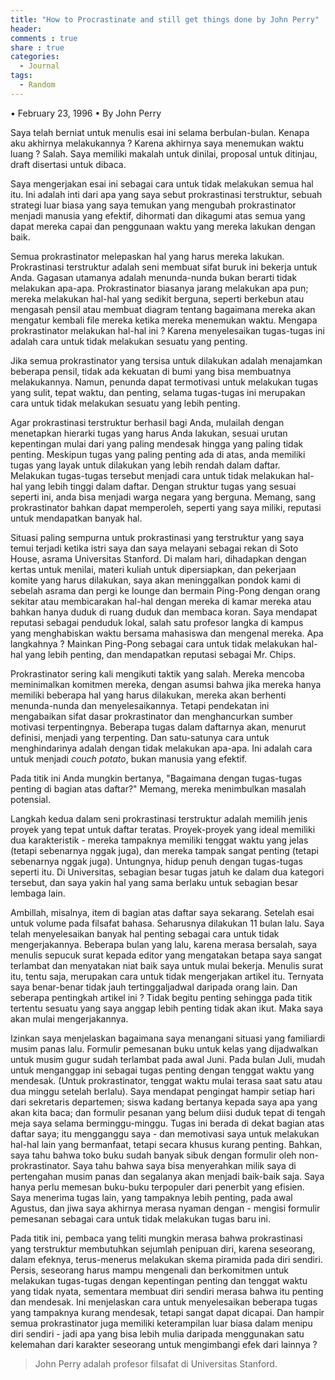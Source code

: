 ```yaml
---
title: "How to Procrastinate and still get things done by John Perry"
header: 
comments : true
share : true
categories:
  - Journal
tags:
  - Random
---
```

• February 23, 1996
• By John Perry

Saya telah berniat untuk menulis esai ini selama berbulan-bulan. Kenapa aku akhirnya melakukannya ? Karena akhirnya saya menemukan waktu luang ? Salah. Saya memiliki makalah untuk dinilai, proposal untuk ditinjau, draft disertasi untuk dibaca.

Saya mengerjakan esai ini sebagai cara untuk tidak melakukan semua hal itu. Ini adalah inti dari apa yang saya sebut prokrastinasi terstruktur, sebuah strategi luar biasa yang saya temukan yang mengubah prokrastinator menjadi manusia yang efektif, dihormati dan dikagumi atas semua yang dapat mereka capai dan penggunaan waktu yang mereka lakukan dengan baik.

Semua prokrastinator melepaskan hal yang harus mereka lakukan. Prokrastinasi terstruktur adalah seni membuat sifat buruk ini bekerja untuk Anda. Gagasan utamanya adalah menunda-nunda bukan berarti tidak melakukan apa-apa. Prokrastinator biasanya jarang melakukan apa pun; mereka melakukan hal-hal yang sedikit berguna, seperti berkebun atau mengasah pensil atau membuat diagram tentang bagaimana mereka akan mengatur kembali file mereka ketika mereka menemukan waktu. Mengapa prokrastinator melakukan hal-hal ini ? Karena menyelesaikan tugas-tugas ini adalah cara untuk tidak melakukan sesuatu yang penting.

Jika semua prokrastinator yang tersisa untuk dilakukan adalah menajamkan beberapa pensil, tidak ada kekuatan di bumi yang bisa membuatnya melakukannya. Namun, penunda dapat termotivasi untuk melakukan tugas yang sulit, tepat waktu, dan penting, selama tugas-tugas ini merupakan cara untuk tidak melakukan sesuatu yang lebih penting.

Agar prokrastinasi terstruktur berhasil bagi Anda, mulailah dengan menetapkan hierarki tugas yang harus Anda lakukan, sesuai urutan kepentingan mulai dari yang paling mendesak hingga yang paling tidak penting. Meskipun tugas yang paling penting ada di atas, anda memiliki tugas yang layak untuk dilakukan yang lebih rendah dalam daftar. Melakukan tugas-tugas tersebut menjadi cara untuk tidak melakukan hal-hal yang lebih tinggi dalam daftar. Dengan struktur tugas yang sesuai seperti ini, anda bisa menjadi warga negara yang berguna. Memang, sang prokrastinator bahkan dapat memperoleh, seperti yang saya miliki, reputasi untuk mendapatkan banyak hal.

Situasi paling sempurna untuk prokrastinasi yang terstruktur yang saya temui terjadi ketika istri saya dan saya melayani sebagai rekan di Soto House, asrama Universitas Stanford. Di malam hari, dihadapkan dengan kertas untuk menilai, materi kuliah untuk dipersiapkan, dan pekerjaan komite yang harus dilakukan, saya akan meninggalkan pondok kami di sebelah asrama dan pergi ke lounge dan bermain Ping-Pong dengan orang sekitar atau membicarakan hal-hal dengan mereka di kamar mereka atau bahkan hanya duduk di ruang duduk dan membaca koran. Saya mendapat reputasi sebagai penduduk lokal, salah satu profesor langka di kampus yang menghabiskan waktu bersama mahasiswa dan mengenal mereka. Apa langkahnya ? Mainkan Ping-Pong sebagai cara untuk tidak melakukan hal-hal yang lebih penting, dan mendapatkan reputasi sebagai Mr. Chips.

Prokrastinator sering kali mengikuti taktik yang salah. Mereka mencoba meminimalkan komitmen mereka, dengan asumsi bahwa jika mereka hanya memiliki beberapa hal yang harus dilakukan, mereka akan berhenti menunda-nunda dan menyelesaikannya. Tetapi pendekatan ini mengabaikan sifat dasar prokrastinator dan menghancurkan sumber motivasi terpentingnya. Beberapa tugas dalam daftarnya akan, menurut definisi, menjadi yang terpenting. Dan satu-satunya cara untuk menghindarinya adalah dengan tidak melakukan apa-apa. Ini adalah cara untuk menjadi *couch potato*, bukan manusia yang efektif.

Pada titik ini Anda mungkin bertanya, "Bagaimana dengan tugas-tugas penting di bagian atas daftar?" Memang, mereka menimbulkan masalah potensial.

Langkah kedua dalam seni prokrastinasi terstruktur adalah memilih jenis proyek yang tepat untuk daftar teratas. Proyek-proyek yang ideal memiliki dua karakteristik - mereka tampaknya memiliki tenggat waktu yang jelas (tetapi sebenarnya nggak juga), dan mereka tampak sangat penting (tetapi sebenarnya nggak juga). Untungnya, hidup penuh dengan tugas-tugas seperti itu. Di Universitas, sebagian besar tugas jatuh ke dalam dua kategori tersebut, dan saya yakin hal yang sama berlaku untuk sebagian besar lembaga lain.

Ambillah, misalnya, item di bagian atas daftar saya sekarang. Setelah esai untuk volume pada filsafat bahasa. Seharusnya dilakukan 11 bulan lalu. Saya telah menyelesaikan banyak hal penting sebagai cara untuk tidak mengerjakannya. Beberapa bulan yang lalu, karena merasa bersalah, saya menulis sepucuk surat kepada editor yang mengatakan betapa saya sangat terlambat dan menyatakan niat baik saya untuk mulai bekerja. Menulis surat itu, tentu saja, merupakan cara untuk tidak mengerjakan artikel itu. Ternyata saya benar-benar tidak jauh tertinggaljadwal daripada orang lain. Dan seberapa pentingkah artikel ini ? Tidak begitu penting sehingga pada titik tertentu sesuatu yang saya anggap lebih penting tidak akan ikut. Maka saya akan mulai mengerjakannya.

Izinkan saya menjelaskan bagaimana saya menangani situasi yang familiardi musim panas lalu. Formulir pemesanan buku untuk kelas yang dijadwalkan untuk musim gugur sudah terlambat pada awal Juni. Pada bulan Juli, mudah untuk menganggap ini sebagai tugas penting dengan tenggat waktu yang mendesak. (Untuk prokrastinator, tenggat waktu mulai terasa saat satu atau dua minggu setelah berlalu). Saya mendapat pengingat hampir setiap hari dari sekretaris departemen; siswa kadang bertanya kepada saya apa yang akan kita baca; dan formulir pesanan yang belum diisi duduk tepat di tengah meja saya selama berminggu-minggu. Tugas ini berada di dekat bagian atas daftar saya; itu mengganggu saya - dan memotivasi saya untuk melakukan hal-hal lain yang bermanfaat, tetapi secara khusus kurang penting. Bahkan, saya tahu bahwa toko buku sudah banyak sibuk dengan formulir oleh non-prokrastinator. Saya tahu bahwa saya bisa menyerahkan milik saya di pertengahan musim panas dan segalanya akan menjadi baik-baik saja. Saya hanya perlu memesan buku-buku terpopuler dari penerbit yang efisien. Saya menerima tugas lain, yang tampaknya lebih penting, pada awal Agustus, dan jiwa saya akhirnya merasa nyaman dengan - mengisi formulir pemesanan sebagai cara untuk tidak melakukan tugas baru ini.

Pada titik ini, pembaca yang teliti mungkin merasa bahwa prokrastinasi yang terstruktur membutuhkan sejumlah penipuan diri, karena seseorang, dalam efeknya, terus-menerus melakukan skema piramida pada diri sendiri. Persis, seseorang harus mampu mengenali dan berkomitmen untuk melakukan tugas-tugas dengan kepentingan penting dan tenggat waktu yang tidak nyata, sementara membuat diri sendiri merasa bahwa itu penting dan mendesak. Ini menjelaskan cara untuk menyelesaikan beberapa tugas yang tampaknya kurang mendesak, tetapi sangat dapat dicapai. Dan hampir semua prokrastinator juga memiliki keterampilan luar biasa dalam menipu diri sendiri - jadi apa yang bisa lebih mulia daripada menggunakan satu kelemahan dari karakter seseorang untuk mengimbangi efek dari lainnya ?

> John Perry adalah profesor filsafat di Universitas Stanford.
